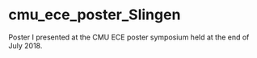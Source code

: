 # cmu_ece_poster_Slingen
Poster I presented at the CMU ECE poster symposium held at the end of July 2018.
